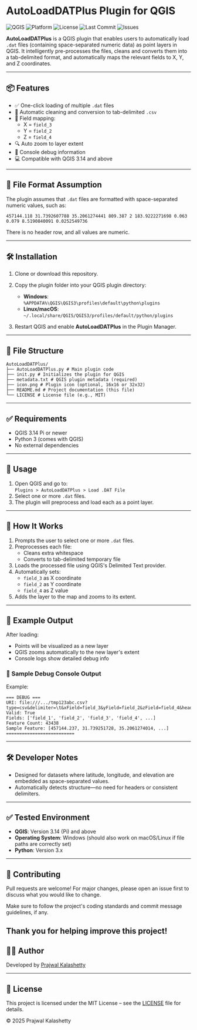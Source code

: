# AutoLoadDATPlus Plugin for QGIS

![QGIS](https://img.shields.io/badge/QGIS-3.14+-green?logo=qgis)
![Platform](https://img.shields.io/badge/Platform-Windows%20%7C%20Linux%20%7C%20macOS-blue)
![License](https://img.shields.io/github/license/Hubber86/AutoLoadDATPlus)
![Last Commit](https://img.shields.io/github/last-commit/Hubber86/AutoLoadDATPlus)
![Issues](https://img.shields.io/github/issues/Hubber86/AutoLoadDATPlus)

**AutoLoadDATPlus** is a QGIS plugin that enables users to automatically load `.dat` files (containing space-separated numeric data) as point layers in QGIS. It intelligently pre-processes the files, cleans and converts them into a tab-delimited format, and automatically maps the relevant fields to X, Y, and Z coordinates.

---

## 📦 Features

- ✅ One-click loading of multiple `.dat` files
- 🧹 Automatic cleaning and conversion to tab-delimited `.csv`
- 🧭 Field mapping:
  - X = `field_3`
  - Y = `field_2`
  - Z = `field_4`
- 🔍 Auto zoom to layer extent
- 🐞 Console debug information
- 💻 Compatible with QGIS 3.14 and above

---

## 📂 File Format Assumption

The plugin assumes that `.dat` files are formatted with space-separated numeric values, such as:

```
457144.118 31.7392607788 35.2061274441 809.387 2 183.9222271698 0.063 0.079 8.5190840091 0.0252549736
```


There is no header row, and all values are numeric.

---

## 🛠 Installation

1. Clone or download this repository.
2. Copy the plugin folder into your QGIS plugin directory:

   - **Windows**:  
     `%APPDATA%\QGIS\QGIS3\profiles\default\python\plugins`
   - **Linux/macOS**:  
     `~/.local/share/QGIS/QGIS3/profiles/default/python/plugins`

3. Restart QGIS and enable **AutoLoadDATPlus** in the Plugin Manager.

---
## 📂 File Structure
```
AutoLoadDATPlus/
├── AutoLoadDATPlus.py # Main plugin code
├── init.py # Initializes the plugin for QGIS
├── metadata.txt # QGIS plugin metadata (required)
├── icon.png # Plugin icon (optional, 16x16 or 32x32)
├── README.md # Project documentation (this file)
└── LICENSE # License file (e.g., MIT)
```
---
## ✅ Requirements

- QGIS 3.14 Pi or newer
- Python 3 (comes with QGIS)
- No external dependencies

---
## 🚀 Usage

1. Open QGIS and go to:  
   `Plugins > AutoLoadDATPlus > Load .DAT File`
2. Select one or more `.dat` files.
3. The plugin will preprocess and load each as a point layer.

---
## 🔧 How It Works

1. Prompts the user to select one or more `.dat` files.
2. Preprocesses each file:
   - Cleans extra whitespace
   - Converts to tab-delimited temporary file
3. Loads the processed file using QGIS's Delimited Text provider.
4. Automatically sets:
   - `field_3` as X coordinate
   - `field_2` as Y coordinate
   - `field_4` as Z value
5. Adds the layer to the map and zooms to its extent.

---
## 📸 Example Output

After loading:

- Points will be visualized as a new layer
- QGIS zooms automatically to the new layer's extent
- Console logs show detailed debug info

### 🔧 Sample Debug Console Output

Example:
```
=== DEBUG ===
URI: file:///.../tmp123abc.csv?type=csv&delimiter=\t&xField=field_3&yField=field_2&zField=field_4&header=no&...
Valid: True
Fields: ['field_1', 'field_2', 'field_3', 'field_4', ...]
Feature Count: 43438
Sample Feature: [457144.237, 31.739251728, 35.2061274014, ...]
==========================
```
---

## 🛠 Developer Notes

- Designed for datasets where latitude, longitude, and elevation are embedded as space-separated values.
- Automatically detects structure—no need for headers or consistent delimiters.

---
## ✅ Tested Environment

- **QGIS**: Version 3.14 (Pi) and above  
- **Operating System**: Windows (should also work on macOS/Linux if file paths are correctly set)  
- **Python**: Version 3.x
---

## 🤝 Contributing

Pull requests are welcome! For major changes, please open an issue first to discuss what you would like to change.

Make sure to follow the project's coding standards and commit message guidelines, if any.

Thank you for helping improve this project!
---

## 🧑‍💻 Author

Developed by [Prajwal Kalashetty](https://github.com/Hubber86)

---

## 📄 License

This project is licensed under the MIT License – see the [LICENSE](LICENSE) file for details.

© 2025 Prajwal Kalashetty
